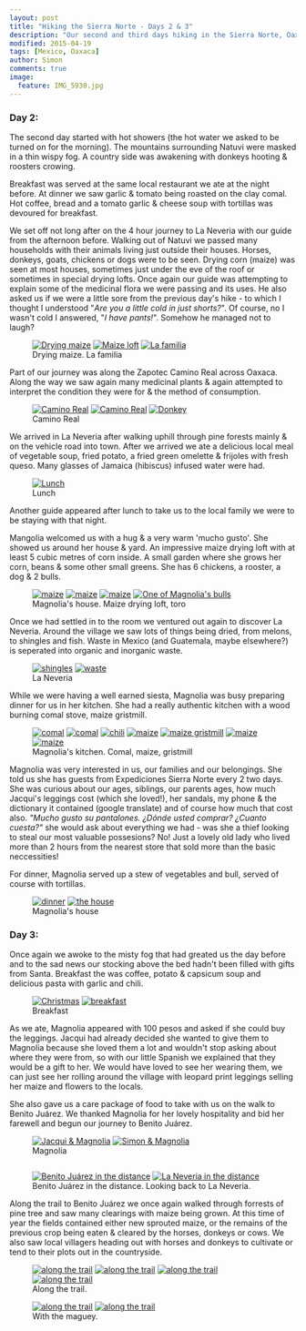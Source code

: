 ```yaml
---
layout: post
title: "Hiking the Sierra Norte - Days 2 & 3"
description: "Our second and third days hiking in the Sierra Norte, Oaxaca"
modified: 2015-04-19
tags: [Mexico, Oaxaca]
author: Simon
comments: true
image:
  feature: IMG_5930.jpg
---
```


### Day 2:

The second day started with hot showers (the hot water we asked to be turned on for the morning). The mountains surrounding Natuvi were masked in a thin wispy fog. A country side was awakening with donkeys hooting & roosters crowing.

Breakfast was served at the same local restaurant we ate at the night before. At dinner we saw garlic & tomato being roasted on the clay comal. Hot coffee, bread and a tomato garlic & cheese soup with tortillas was devoured for breakfast.

We set off not long after on the 4 hour journey to La Neveria with our guide from the afternoon before. Walking out of Natuvi we passed many households with their animals living just outside their houses. Horses, donkeys, goats, chickens or dogs were to be seen. Drying corn (maize) was seen at most houses, sometimes just under the eve of the roof or sometimes in special drying lofts. Once again our guide was attempting to explain some of the medicinal flora we were passing and its uses. He also asked us if we were a little sore from the previous day's hike - to which I thought I understood "*Are you a little cold in just shorts?*". Of course, no I wasn't cold I answered, "*I have pants!*". Somehow he managed not to laugh?


<figure>
	<a href="../images/IMG_5765.jpg"><img src="../images/IMG_5765.jpg" alt="Drying maize"></a>
	<a href="../images/IMG_5760.jpg"><img src="../images/IMG_5760.jpg" alt="Maize loft"></a>
	<a href="../images/IMG_5779.jpg"><img src="../images/IMG_5779.jpg" alt="La familia"></a>
	<figcaption>Drying maize. La familia</figcaption>
</figure>

Part of our journey was along the Zapotec Camino Real across Oaxaca. Along the way we saw again many medicinal plants & again attempted to interpret the condition they were for & the method of consumption.

<figure class="half">
	<a href="../images/IMG_5784.jpg"><img src="../images/IMG_5784.jpg" alt="Camino Real"></a>
	<a href="../images/IMG_5793.jpg"><img src="../images/IMG_5793.jpg" alt="Camino Real"></a>
	<a href="../images/IMG_5798.jpg"><img src="../images/IMG_5798.jpg" alt="Donkey"></a>
	<figcaption>Camino Real</figcaption>
</figure>

We arrived in La Neveria after walking uphill through pine forests mainly & on the vehicle road into town. After we arrived we ate a delicious local meal of vegetable soup, fried potato, a fried green omelette & frijoles with fresh queso. Many glasses of Jamaica (hibiscus) infused water were had.

<figure>
	<a href="../images/IMG_5817.jpg"><img src="../images/IMG_5817.jpg" alt="Lunch"></a>
	<figcaption>Lunch</figcaption>
</figure>

Another guide appeared after lunch to take us to the local family we were to be staying with that night. 

Mangolia welcomed us with a hug & a very warm 'mucho gusto'. She showed us around her house & yard. An impressive maize drying loft with at least 5 cubic metres of corn inside. A small garden where she grows her corn, beans & some other small greens. She has 6 chickens, a rooster, a dog & 2 bulls.

<figure class="half">
	<a href="../images/IMG_5884.jpg"><img src="../images/IMG_5884.jpg" alt="maize"></a>
	<a href="../images/IMG_5886.jpg"><img src="../images/IMG_5886.jpg" alt="maize"></a>
	<a href="../images/IMG_5835.jpg"><img src="../images/IMG_5835.jpg" alt="maize"></a>
	<a href="../images/IMG_5872.jpg"><img src="../images/IMG_5872.jpg" alt="One of Magnolia's bulls"></a>
	<figcaption>Magnolia's house. Maize drying loft, toro</figcaption>
</figure>

Once we had settled in to the room we ventured out again to discover La Neveria. Around the village we saw lots of things being dried, from melons, to shingles and fish. Waste in Mexico (and Guatemala, maybe elsewhere?) is seperated into organic and inorganic waste.

<figure class="half">
	<a href="../images/IMG_5860.jpg"><img src="../images/IMG_5860.jpg" alt="shingles"></a>
	<a href="../images/IMG_5879.jpg"><img src="../images/IMG_5879.jpg" alt="waste"></a>
	<figcaption>La Neveria</figcaption>
</figure>

While we were having a well earned siesta, Magnolia was busy preparing dinner for us in her kitchen. She had a really authentic kitchen with a wood burning comal stove, maize gristmill.

<figure class="half">
	<a href="../images/IMG_5849.jpg"><img src="../images/IMG_5849.jpg" alt="comal"></a>
	<a href="../images/IMG_5881.jpg"><img src="../images/IMG_5881.jpg" alt="comal"></a>
	<a href="../images/IMG_5850.jpg"><img src="../images/IMG_5850.jpg" alt="chili"></a>
	<a href="../images/IMG_5854.jpg"><img src="../images/IMG_5854.jpg" alt="maize"></a>
	<a href="../images/IMG_5841.jpg"><img src="../images/IMG_5841.jpg" alt="maize gristmill"></a>
	<a href="../images/IMG_5847.jpg"><img src="../images/IMG_5847.jpg" alt="maize"></a>
	<a href="../images/IMG_5820.jpg"><img src="../images/IMG_5820.jpg" alt="maize"></a>
	<figcaption>Magnolia's kitchen. Comal, maize, gristmill</figcaption>
</figure>

Magnolia was very interested in us, our families and our belongings. She told us she has guests from Expediciones Sierra Norte every 2 two days. She was curious about our ages, siblings, our parents ages, how much Jacqui's leggings cost (which she loved!), her sandals, my phone & the dictionary it contained (google translate) and  of course how much that cost also. *"Mucho gusto su pantalones. ¿Dónde usted comprar? ¿Cuanto cuesta?"* she would ask about everything we had - was she a thief looking to steal our most valuable possesions? No! Just a lovely old lady who lived more than 2 hours from the nearest store that sold more than the basic neccessities!

For dinner, Magnolia served up a stew of vegetables and bull, served of course with tortillas. 

<figure class="half">
	<a href="../images/IMG_5889.jpg"><img src="../images/IMG_5889.jpg" alt="dinner"></a>
	<a href="../images/IMG_5830.jpg"><img src="../images/IMG_5830.jpg" alt="the house"></a>
	<figcaption>Magnolia's house</figcaption>
</figure>

### Day 3:

Once again we awoke to the misty fog that had greated us the day before and to the sad news our stocking above the bed hadn't been filled with gifts from Santa. Breakfast the was coffee, potato & capsicum soup and delicious pasta with garlic and chili. 

<figure class="half">
	<a href="../images/IMG_5888.jpg"><img src="../images/IMG_5888.jpg" alt="Christmas"></a>
	<a href="../images/IMG_5891.jpg"><img src="../images/IMG_5891.jpg" alt="breakfast"></a>
	<figcaption>Breakfast</figcaption>
</figure>

As we ate, Magnolia appeared with 100 pesos and asked if she could buy the leggings. Jacqui had already decided she wanted to give them to Magnolia because she loved them a lot and wouldn't stop asking about where they were from, so with our little Spanish we explained that they would be a gift to her. We would have loved to see her wearing them, we can just see her rolling around the village with leopard print leggings selling her maize and flowers to the locals.

She also gave us a care package of food to take with us on the walk to Benito Juárez. We thanked Magnolia for her lovely hospitality and bid her farewell and begun our journey to Benito Juárez.

<figure class="half">
	<a href="../images/IMG_5896.jpg"><img src="../images/IMG_5896.jpg" alt="Jacqui & Magnolia"></a>
	<a href="../images/IMG_5898.jpg"><img src="../images/IMG_5898.jpg" alt="Simon & Magnolia"></a>
	<figcaption>Magnolia</figcaption>
</figure>

<figure>
	<a href="../images/IMG_5922.jpg"><img src="../images/IMG_5922.jpg" alt=""></a>
</figure>
<figure class="half">
	<a href="../images/IMG_5926.jpg"><img src="../images/IMG_5926.jpg" alt="Benito Juárez in the distance"></a>
	<a href="../images/IMG_5939.jpg"><img src="../images/IMG_5939.jpg" alt="La Neveria in the distance"></a>
	<figcaption>Benito Juárez in the distance. Looking back to La Neveria.</figcaption>
</figure>

Along the trail to Benito Juárez we once again walked through forrests of pine tree and saw many clearings with maize being grown. At this time of year the fields contained either new sprouted maize, or the remains of the previous crop being eaten & cleared by the horses, donkeys or cows. We also saw local villagers heading out with horses and donkeys to cultivate or tend to their plots out in the countryside.

<figure class="half">
	<a href="../images/IMG_5943.jpg"><img src="../images/IMG_5943.jpg" alt="along the trail"></a>
	<a href="../images/IMG_5949.jpg"><img src="../images/IMG_5949.jpg" alt="along the trail"></a>
	<a href="../images/IMG_5940.jpg"><img src="../images/IMG_5940.jpg" alt="along the trail"></a>
	<a href="../images/IMG_5934.jpg"><img src="../images/IMG_5934.jpg" alt="along the trail"></a>
	<figcaption>Along the trail.</figcaption>
</figure>

<figure>
	<a href="../images/IMG_5624.jpg"><img src="../images/IMG_5624.jpg" alt="along the trail"></a>
	<a href="../images/IMG_5958.jpg"><img src="../images/IMG_5958.jpg" alt="along the trail"></a>
	<figcaption>With the maguey.</figcaption>
</figure>